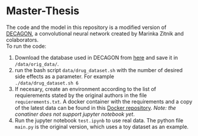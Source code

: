 # Master-Thesis

The code and the model in this repository is a modified version of [DECAGON](https://github.com/mims-harvard/decagon), a convolutional neural network created by Marinka Zitnik and colaborators.<br>
To run the code:
1.  Download the database used in DECAGON from [here](http://snap.stanford.edu/decagon/) and save it in `/data/orig_data/`.<br>
2. run the bash script `data/drug_dataset.sh` with the number of desired side effects as a parameter. For example<br>
```./data/drug_dataset.sh 6```
3. If necesary, create an environment according to the list of requierements stated by the original authors in the file `requierements.txt`. A docker container with the requirements and a copy of the latest data can be found in this [Docker repository](https://hub.docker.com/repository/docker/diitaz93/python-decagon). *Note: the conatiner does not support jupyter notebook yet*.<br>
4. Run the jupyter notebook `test.ipynb` to use real data. The python file `main.py` is the original version, which uses a toy dataset as an example.

